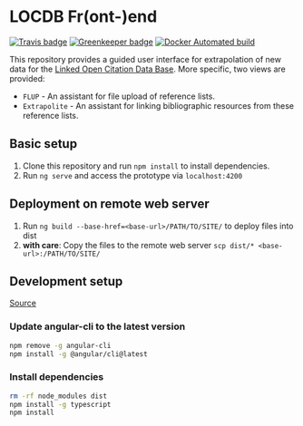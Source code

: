 # LOCDB Fr(ont-)end

[![Travis badge](https://travis-ci.org/locdb/locdb-frend.svg?branch=master)](https://travis-ci.org/)
[![Greenkeeper badge](https://badges.greenkeeper.io/locdb/locdb-frend.svg)](https://greenkeeper.io/)
[![Docker Automated build](https://img.shields.io/docker/automated/locdb/locdb-frend.svg)](https://hub.docker.com/r/locdb/locdb-frend/)

This repository provides a guided user interface for extrapolation of new data
for the [Linked Open Citation Data Base](https://github.com/locdb/loc-db).
More specific, two views are provided:

- `FLUP` - An assistant for file upload of reference lists.
- `Extrapolite` - An assistant for linking bibliographic resources from these
  reference lists.

## Basic setup

1. Clone this repository and run `npm install` to install dependencies.
1. Run `ng serve` and access the prototype via `localhost:4200`

## Deployment on remote web server

1. Run `ng build --base-href=<base-url>/PATH/TO/SITE/` to deploy files into dist
1. **with care**: Copy the files to the remote web server `scp dist/* <base-url>:/PATH/TO/SITE/`

## Development setup

[Source](https://github.com/angular/angular-cli#updating-angular-cli)

### Update angular-cli to the latest version

```sh
npm remove -g angular-cli
npm install -g @angular/cli@latest
```

### Install dependencies

```sh
rm -rf node_modules dist
npm install -g typescript
npm install
```

